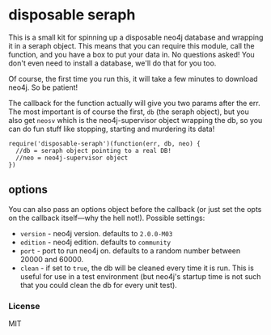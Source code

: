 # disposable seraph 

This is a small kit for spinning up a disposable neo4j database and wrapping it
in a seraph object. This means that you can require this module, call the
function, and you have a box to put your data in. No questions asked! You don't
even need to install a database, we'll do that for you too.

Of course, the first time you run this, it will take a few minutes to download
neo4j. So be patient!

The callback for the function actually will give you two params after the err.
The most important is of course the first, `db` (the seraph object), but you 
also get `neosv` which is the neo4j-supervisor object wrapping the db, so you 
can do fun stuff like stopping, starting and murdering its data!

```
require('disposable-seraph')(function(err, db, neo) {
  //db = seraph object pointing to a real DB!
  //neo = neo4j-supervisor object
})
```

## options

You can also pass an options object before the callback (or just set the opts
on the callback itself—why the hell not!). Possible settings:

* `version` - neo4j version. defaults to `2.0.0-M03`
* `edition` - neo4j edition. defaults to `community`
* `port` - port to run neo4j on. defaults to a random number between 20000 and
  60000.
* `clean` - if set to `true`, the db will be cleaned every time it is run. This
  is useful for use in a test environment (but neo4j's startup time is not such
  that you could clean the db for every unit test).

### License

MIT
